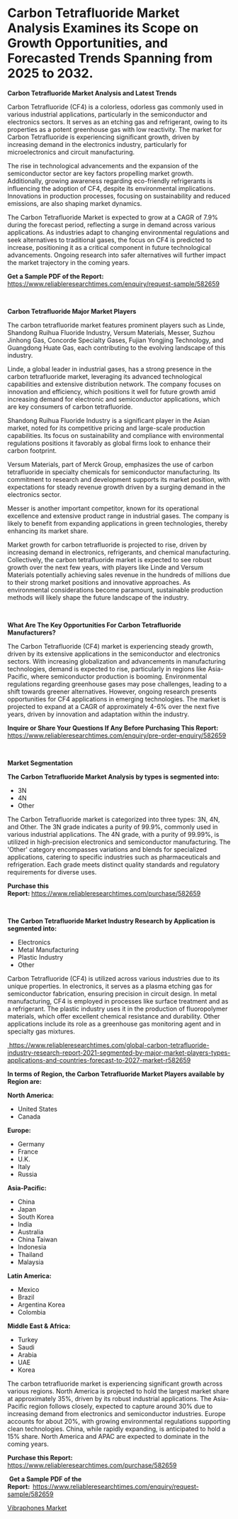 <p><h1>Carbon Tetrafluoride Market Analysis Examines its Scope on Growth Opportunities, and Forecasted Trends Spanning from 2025 to 2032.</h1></p><p><strong>Carbon Tetrafluoride Market Analysis and Latest Trends</strong></p>
<p><p>Carbon Tetrafluoride (CF4) is a colorless, odorless gas commonly used in various industrial applications, particularly in the semiconductor and electronics sectors. It serves as an etching gas and refrigerant, owing to its properties as a potent greenhouse gas with low reactivity. The market for Carbon Tetrafluoride is experiencing significant growth, driven by increasing demand in the electronics industry, particularly for microelectronics and circuit manufacturing.</p><p>The rise in technological advancements and the expansion of the semiconductor sector are key factors propelling market growth. Additionally, growing awareness regarding eco-friendly refrigerants is influencing the adoption of CF4, despite its environmental implications. Innovations in production processes, focusing on sustainability and reduced emissions, are also shaping market dynamics.</p><p>The Carbon Tetrafluoride Market is expected to grow at a CAGR of 7.9% during the forecast period, reflecting a surge in demand across various applications. As industries adapt to changing environmental regulations and seek alternatives to traditional gases, the focus on CF4 is predicted to increase, positioning it as a critical component in future technological advancements. Ongoing research into safer alternatives will further impact the market trajectory in the coming years.</p></p>
<p><strong>Get a Sample PDF of the Report:&nbsp;</strong> <a href="https://www.reliableresearchtimes.com/enquiry/request-sample/582659?utm_campaign=2669&utm_medium=2&utm_source=Github&utm_content=ia&utm_term=23032025&utm_id=carbon-tetrafluoride">https://www.reliableresearchtimes.com/enquiry/request-sample/582659</a></p>
<p>&nbsp;</p>
<p><strong>Carbon Tetrafluoride Major Market Players</strong></p>
<p><p>The carbon tetrafluoride market features prominent players such as Linde, Shandong Ruihua Fluoride Industry, Versum Materials, Messer, Suzhou Jinhong Gas, Concorde Specialty Gases, Fujian Yongjing Technology, and Guangdong Huate Gas, each contributing to the evolving landscape of this industry.</p><p>Linde, a global leader in industrial gases, has a strong presence in the carbon tetrafluoride market, leveraging its advanced technological capabilities and extensive distribution network. The company focuses on innovation and efficiency, which positions it well for future growth amid increasing demand for electronic and semiconductor applications, which are key consumers of carbon tetrafluoride.</p><p>Shandong Ruihua Fluoride Industry is a significant player in the Asian market, noted for its competitive pricing and large-scale production capabilities. Its focus on sustainability and compliance with environmental regulations positions it favorably as global firms look to enhance their carbon footprint.</p><p>Versum Materials, part of Merck Group, emphasizes the use of carbon tetrafluoride in specialty chemicals for semiconductor manufacturing. Its commitment to research and development supports its market position, with expectations for steady revenue growth driven by a surging demand in the electronics sector.</p><p>Messer is another important competitor, known for its operational excellence and extensive product range in industrial gases. The company is likely to benefit from expanding applications in green technologies, thereby enhancing its market share.</p><p>Market growth for carbon tetrafluoride is projected to rise, driven by increasing demand in electronics, refrigerants, and chemical manufacturing. Collectively, the carbon tetrafluoride market is expected to see robust growth over the next few years, with players like Linde and Versum Materials potentially achieving sales revenue in the hundreds of millions due to their strong market positions and innovative approaches. As environmental considerations become paramount, sustainable production methods will likely shape the future landscape of the industry.</p></p>
<p>&nbsp;</p>
<p><strong>What Are The Key Opportunities For Carbon Tetrafluoride Manufacturers?</strong></p>
<p><p>The Carbon Tetrafluoride (CF4) market is experiencing steady growth, driven by its extensive applications in the semiconductor and electronics sectors. With increasing globalization and advancements in manufacturing technologies, demand is expected to rise, particularly in regions like Asia-Pacific, where semiconductor production is booming. Environmental regulations regarding greenhouse gases may pose challenges, leading to a shift towards greener alternatives. However, ongoing research presents opportunities for CF4 applications in emerging technologies. The market is projected to expand at a CAGR of approximately 4-6% over the next five years, driven by innovation and adaptation within the industry.</p></p>
<p><strong>Inquire or Share Your Questions If Any Before Purchasing This Report:</strong> <a href="https://www.reliableresearchtimes.com/enquiry/pre-order-enquiry/582659?utm_campaign=2669&utm_medium=2&utm_source=Github&utm_content=ia&utm_term=23032025&utm_id=carbon-tetrafluoride">https://www.reliableresearchtimes.com/enquiry/pre-order-enquiry/582659</a></p>
<p>&nbsp;</p>
<p><strong>Market Segmentation</strong></p>
<p><strong>The Carbon Tetrafluoride Market Analysis by types is segmented into:</strong></p>
<p><ul><li>3N</li><li>4N</li><li>Other</li></ul></p>
<p><p>The Carbon Tetrafluoride market is categorized into three types: 3N, 4N, and Other. The 3N grade indicates a purity of 99.9%, commonly used in various industrial applications. The 4N grade, with a purity of 99.99%, is utilized in high-precision electronics and semiconductor manufacturing. The 'Other' category encompasses variations and blends for specialized applications, catering to specific industries such as pharmaceuticals and refrigeration. Each grade meets distinct quality standards and regulatory requirements for diverse uses.</p></p>
<p><strong>Purchase this Report:&nbsp;</strong><a href="https://www.reliableresearchtimes.com/purchase/582659?utm_campaign=2669&utm_medium=2&utm_source=Github&utm_content=ia&utm_term=23032025&utm_id=carbon-tetrafluoride">https://www.reliableresearchtimes.com/purchase/582659</a></p>
<p>&nbsp;</p>
<p><strong>The Carbon Tetrafluoride Market Industry Research by Application is segmented into:</strong></p>
<p><ul><li>Electronics</li><li>Metal Manufacturing</li><li>Plastic Industry</li><li>Other</li></ul></p>
<p><p>Carbon Tetrafluoride (CF4) is utilized across various industries due to its unique properties. In electronics, it serves as a plasma etching gas for semiconductor fabrication, ensuring precision in circuit design. In metal manufacturing, CF4 is employed in processes like surface treatment and as a refrigerant. The plastic industry uses it in the production of fluoropolymer materials, which offer excellent chemical resistance and durability. Other applications include its role as a greenhouse gas monitoring agent and in specialty gas mixtures.</p></p>
<p><a href="https://www.reliableresearchtimes.com/global-carbon-tetrafluoride-industry-research-report-2021-segmented-by-major-market-players-types-applications-and-countries-forecast-to-2027-market-r582659?utm_campaign=2669&utm_medium=2&utm_source=Github&utm_content=ia&utm_term=23032025&utm_id=carbon-tetrafluoride">&nbsp;https://www.reliableresearchtimes.com/global-carbon-tetrafluoride-industry-research-report-2021-segmented-by-major-market-players-types-applications-and-countries-forecast-to-2027-market-r582659</a></p>
<p><strong>In terms of Region, the Carbon Tetrafluoride Market Players available by Region are:</strong></p>
<p>
    <p> <strong> North America: </strong>
        <ul>
            <li>United States</li>
            <li>Canada</li>
        </ul>
        </p> 
    <p> <strong> Europe: </strong>
        <ul>
            <li>Germany</li>
            <li>France</li>
            <li>U.K.</li>
            <li>Italy</li>
            <li>Russia</li>
        </ul>
        </p> 
    <p> <strong> Asia-Pacific: </strong>
        <ul>
            <li>China</li>
            <li>Japan</li>
            <li>South Korea</li>
            <li>India</li>
            <li>Australia</li>
            <li>China Taiwan</li>
            <li>Indonesia</li>
            <li>Thailand</li>
            <li>Malaysia</li>
        </ul>
        </p> 
    <p> <strong> Latin America: </strong>
        <ul>
            <li>Mexico</li>
            <li>Brazil</li>
            <li>Argentina Korea</li>
            <li>Colombia</li>
        </ul>
        </p> 
    <p> <strong> Middle East & Africa: </strong>
        <ul>
            <li>Turkey</li>
            <li>Saudi</li>
            <li>Arabia</li>
            <li>UAE</li>
            <li>Korea</li>
        </ul>
    </p>
    </p>
<p><p>The carbon tetrafluoride market is experiencing significant growth across various regions. North America is projected to hold the largest market share at approximately 35%, driven by its robust industrial applications. The Asia-Pacific region follows closely, expected to capture around 30% due to increasing demand from electronics and semiconductor industries. Europe accounts for about 20%, with growing environmental regulations supporting clean technologies. China, while rapidly expanding, is anticipated to hold a 15% share. North America and APAC are expected to dominate in the coming years.</p></p>
<p><strong>Purchase this Report: </strong><a href="https://www.reliableresearchtimes.com/purchase/582659?utm_campaign=2669&utm_medium=2&utm_source=Github&utm_content=ia&utm_term=23032025&utm_id=carbon-tetrafluoride">https://www.reliableresearchtimes.com/purchase/582659</a></p>
<p>&nbsp;<strong>Get a Sample PDF of the Report:&nbsp;&nbsp;</strong><a href="https://www.reliableresearchtimes.com/enquiry/request-sample/582659?utm_campaign=2669&utm_medium=2&utm_source=Github&utm_content=ia&utm_term=23032025&utm_id=carbon-tetrafluoride">https://www.reliableresearchtimes.com/enquiry/request-sample/582659</a></p>
<p><strong></strong></p>
<p><p><a href="https://github.com/curinbucan9/Market-Research-Report-List-1/blob/main/vibraphones-market.md?utm_campaign=2669&utm_medium=2&utm_source=Github&utm_content=ia&utm_term=23032025&utm_id=carbon-tetrafluoride">Vibraphones Market</a></p></p>